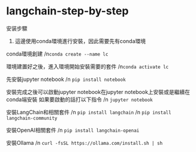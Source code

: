 # langchain-step-by-step

安装步驟
1. 這邊使用conda環境進行安裝，因此需要先有conda環境

conda環境創建
 /n``` conda create --name lc ``` 

環境建置好之後，進入環境開始安裝需要的套件
 /n``` conda activate lc ``` 

先安裝jupyter notebook
/n ``` pip install notebook ``` 

安裝完成之後可以啟動jupyter notebook在jupyter notebook上安裝或是繼續在conda端安裝
如果要啟動的話打以下指令
/n ``` jupyter notebook ``` 

安裝LangChain和相關套件
/n ``` pip install langchain ``` 
/n ``` pip install langchain-community ``` 

安裝OpenAI相關套件
/n ``` pip install langchain-openai ``` 

安裝Ollama
/n ``` curl -fsSL https://ollama.com/install.sh | sh ``` 



